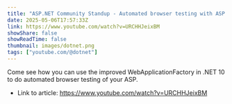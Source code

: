 ```yaml
---
title: "ASP.NET Community Standup - Automated browser testing with ASP.NET Core in .NET 10"
date: 2025-05-06T17:57:33Z
link: https://www.youtube.com/watch?v=URCHHJeixBM
showShare: false
showReadTime: false
thumbnail: images/dotnet.png
tags: ["youtube.com/@dotnet"]
---
```

Come see how you can use the improved WebApplicationFactory in .NET 10 to do automated browser testing of your ASP.

- Link to article: https://www.youtube.com/watch?v=URCHHJeixBM